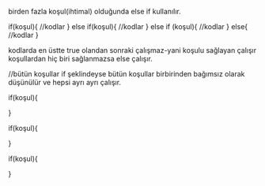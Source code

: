 birden fazla koşul(ihtimal) olduğunda else if kullanılır.

if(koşul){
    //kodlar
}
else if(koşul){
    //kodlar
}
else if (koşul){
    //kodlar
}
else{
    //kodlar
}

kodlarda en üstte true olandan sonraki çalışmaz-yani koşulu sağlayan çalışır koşullardan hiç biri sağlanmazsa else çalışır.



//bütün koşullar if şeklindeyse bütün koşullar birbirinden bağımsız olarak düşünülür ve hepsi ayrı ayrı çalışır.

if(koşul){
    
}

if(koşul){

}

if(koşul){

}
